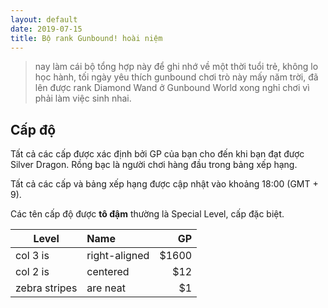 ```yaml
---
layout: default
date: 2019-07-15
title: Bộ rank Gunbound! hoài niệm
---
```


> nay làm cái bộ tổng hợp này để ghi nhớ về một thời tuổi trẻ, không lo học hành, tối ngày yêu thích gunbound chơi trò này mấy năm trời, đã lên được rank Diamond Wand ở Gunbound World xong nghỉ chơi vì phải làm việc sinh nhai.

## Cấp độ

Tất cả các cấp được xác định bởi GP của bạn cho đến khi bạn đạt được Silver Dragon. Rồng bạc là người chơi hàng đầu trong bảng xếp hạng. 

Tất cả các cấp và bảng xếp hạng được cập nhật vào khoảng 18:00 (GMT + 9).

Các tên cấp độ được **tô đậm** thường là Special Level, cấp đặc biệt.

| Level        | Name           | GP  |
| ------------- |:--------------| -----:|
| col 3 is      | right-aligned | $1600 |
| col 2 is      | centered      |   $12 |
| zebra stripes | are neat      |    $1 |
